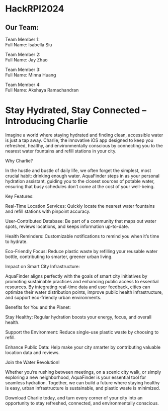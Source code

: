 # HackRPI2024

## Our Team: ##

Team Member 1: <br/>
Full Name: Isabella Siu <br/>

Team Member 2: <br/>
Full Name: Jay Zhao <br/>

Team Member 3: <br/>
Full Name: Minna Huang <br/>

Team Member 4: <br/>
Full Name: Akshaya Ramachandran <br/>

# Stay Hydrated, Stay Connected – Introducing Charlie

Imagine a world where staying hydrated and finding clean, accessible water is just a tap away. Charlie, the innovative iOS app designed to keep you refreshed, healthy, and environmentally conscious by connecting you to the nearest water fountains and refill stations in your city.

Why Charlie?

In the hustle and bustle of daily life, we often forget the simplest, most crucial habit: drinking enough water. AquaFinder steps in as your personal hydration assistant, guiding you to the closest sources of potable water, ensuring that busy schedules don’t come at the cost of your well-being.

Key Features:

Real-Time Location Services: Quickly locate the nearest water fountains and refill stations with pinpoint accuracy.

User-Contributed Database: Be part of a community that maps out water spots, reviews locations, and keeps information up-to-date.

Health Reminders: Customizable notifications to remind you when it’s time to hydrate.

Eco-Friendly Focus: Reduce plastic waste by refilling your reusable water bottle, contributing to smarter, greener urban living.

Impact on Smart City Infrastructure:

AquaFinder aligns perfectly with the goals of smart city initiatives by promoting sustainable practices and enhancing public access to essential resources. By integrating real-time data and user feedback, cities can optimize their water distribution points, improve public health infrastructure, and support eco-friendly urban environments.

Benefits for You and the Planet:

Stay Healthy: Regular hydration boosts your energy, focus, and overall health.

Support the Environment: Reduce single-use plastic waste by choosing to refill.

Enhance Public Data: Help make your city smarter by contributing valuable location data and reviews.

Join the Water Revolution!

Whether you’re rushing between meetings, on a scenic city walk, or simply exploring a new neighborhood, AquaFinder is your essential tool for seamless hydration. Together, we can build a future where staying healthy is easy, urban infrastructure is sustainable, and plastic waste is minimized.

Download Charlie today, and turn every corner of your city into an opportunity to stay refreshed, connected, and environmentally conscious.
